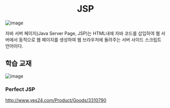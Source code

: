 <h1 align="center">JSP</h1>

![image](https://user-images.githubusercontent.com/101855570/204325886-5456842e-368d-4381-abd1-8d43b87c2df3.png)

자바 서버 페이지(Java Server Page, JSP)는 HTML내에 자바 코드를 삽입하여 웹 서버에서 동적으로 웹 페이지를 생성하여 웹 브라우저에 돌려주는 서버 사이드 스크립트 언어이다.

## 학습 교재

![image](https://user-images.githubusercontent.com/101855570/204353879-587ddb9f-62d6-46c4-9cca-2908d11e9681.png)<h3>Perfect JSP</h3>

http://www.yes24.com/Product/Goods/3310790

